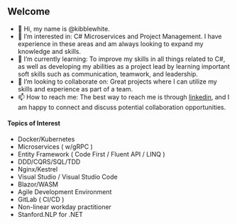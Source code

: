 ## Welcome
- 👋 Hi, my name is @kibblewhite.
- 👀 I’m interested in: C# Microservices and Project Management. I have experience in these areas and am always looking to expand my knowledge and skills.
- 🌱 I’m currently learning: To improve my skills in all things related to C#, as well as developing my abilities as a project lead by learning important soft skills such as communication, teamwork, and leadership.
- 💞️ I’m looking to collaborate on: Great projects where I can utilize my skills and experience as part of a team.
- 📫 How to reach me: The best way to reach me is through [linkedin](https://www.linkedin.com/in/kibblewhite/), and I am happy to connect and discuss potential collaboration opportunities.

<!---[
](https://www.linkedin.com/in/kibblewhite/)
kibblewhite/kibblewhite is a ✨ special ✨ repository because its `README.md` (this file) appears on your GitHub profile.
You can click the Preview link to take a look at your changes.
--->

#### Topics of Interest
- Docker/Kubernetes
- Microservices ( w/gRPC )
- Entity Framework ( Code First / Fluent API / LINQ )
- DDD/CQRS/SQL/TDD
- Nginx/Kestrel
- Visual Studio / Visual Studio Code
- Blazor/WASM
- Agile Development Environment
- GitLab ( CI/CD )
- Non-linear workday practitioner
- Stanford.NLP for .NET
